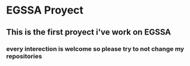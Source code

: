 # EGSSA Proyect
## This is the first proyect i've work on **EGSSA**
### every interection is welcome so please try to not change my repositories
